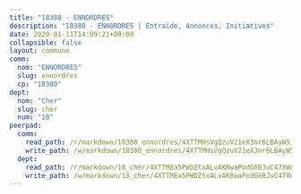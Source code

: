 ```yaml
---
title: "18380 - ENNORDRES"
description: "18380 - ENNORDRES | Entraide, Annonces, Initiatives"
date: 2020-01-11T14:09:21+09:00
collapsible: false
layout: commune
comm:
  nom: "ENNORDRES"
  slug: ennordres
  cp: "18380"
dept:
  nom: "Cher"
  slug: cher
  num: "18"
peerpad:
  comm:
    read_path: /r/markdown/18380_ennordres/4XTTMHsVgQzuV21eX3nr6LBAyW5JLix4BK5xaWFJYp1cvtCM8
    write_path: /w/markdown/18380_ennordres/4XTTMHsVgQzuV21eX3nr6LBAyW5JLix4BK5xaWFJYp1cvtCM8-K3TgUPtNT3XXNe8aWyNWWNxJXLxUhhPbSU5pApJ6twTfMSQi2m5nfDcF7csSVHM6SPCHWHndHf2LnmwAMDtAuSAvx85XpPpyqzvn6FSZAnbb9khxGcnr19rD9gAkqaqy1jkPzbQW
  dept:
    read_path: /r/markdown/18_cher/4XTTMEa5PWDZtxALvAKRwaPodGXBJuC47XWLMLZ5hCaMSik3w
    write_path: /w/markdown/18_cher/4XTTMEa5PWDZtxALvAKRwaPodGXBJuC47XWLMLZ5hCaMSik3w-K3TgTvT6tiupPRTeoV2zMggT6E77BmY6Zeeqwk1pvv6Bfo4GHKoyLD2hQDLMcNajnfixB5aDgngmFZba1jsFtXhXJhkZaMz5Fno5UjuUU6mkQFXv9cWu6FJLmGRziLMtgTSufDeD
---
```


